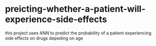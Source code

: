 # preicting-whether-a-patient-will-experience-side-effects
this project uses ANN to predict the probability of a patient experiencing side effects on drugs depeding on age
